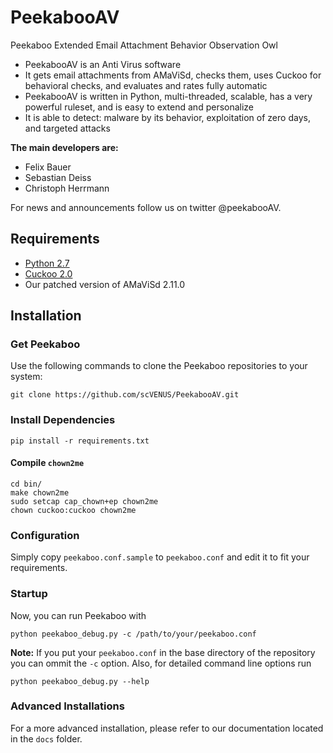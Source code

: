 # PeekabooAV #

Peekaboo Extended Email Attachment Behavior Observation Owl

* PeekabooAV is an Anti Virus software
* It gets email attachments from AMaViSd, checks them, uses Cuckoo for behavioral checks, and evaluates and rates fully automatic
* PeekabooAV is written in Python, multi-threaded, scalable, has a very powerful ruleset, and is easy to extend and personalize
* It is able to detect: malware by its behavior, exploitation of zero days, and targeted attacks

**The main developers are:**

* Felix Bauer
* Sebastian Deiss
* Christoph Herrmann

For news and announcements follow us on twitter @peekabooAV.


## Requirements ##

* [Python 2.7](https://www.python.org/downloads/)
* [Cuckoo 2.0](https://github.com/cuckoosandbox/cuckoo)
* Our patched version of AMaViSd 2.11.0


## Installation ##

### Get Peekaboo ###
Use the following commands to clone the Peekaboo repositories to your system:

```shell
git clone https://github.com/scVENUS/PeekabooAV.git
```

### Install Dependencies ###
```shell
pip install -r requirements.txt
```

#### Compile ``chown2me`` ####
```shell
cd bin/
make chown2me
sudo setcap cap_chown+ep chown2me
chown cuckoo:cuckoo chown2me
```

### Configuration ###
Simply copy ``peekaboo.conf.sample`` to ``peekaboo.conf`` and edit it to fit your requirements.

### Startup ###
Now, you can run Peekaboo with
```shell
python peekaboo_debug.py -c /path/to/your/peekaboo.conf
```

**Note:** If you put your ``peekaboo.conf`` in the base directory
of the repository you can ommit the ``-c`` option.
Also, for detailed command line options run
```shell
python peekaboo_debug.py --help
```

### Advanced Installations ###
For a more advanced installation, please refer to our documentation located in the ``docs`` folder.
